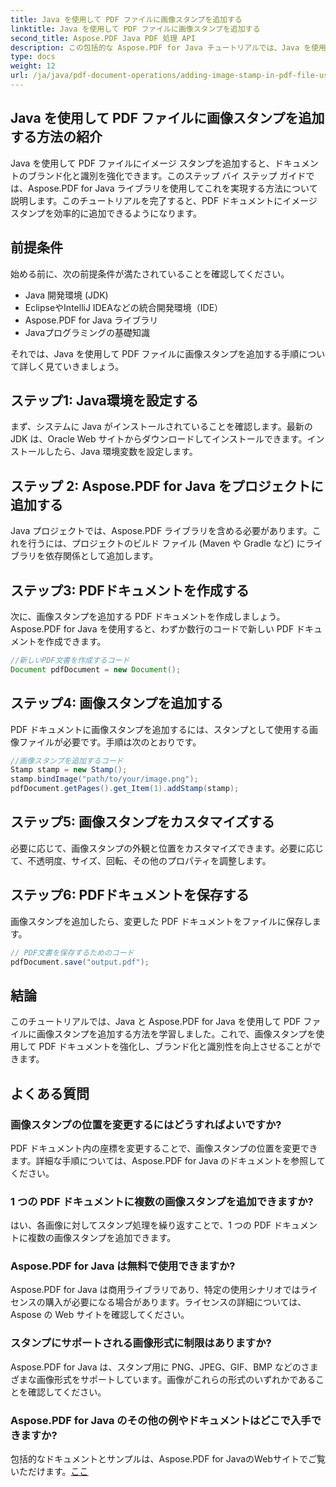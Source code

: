 ```yaml
---
title: Java を使用して PDF ファイルに画像スタンプを追加する
linktitle: Java を使用して PDF ファイルに画像スタンプを追加する
second_title: Aspose.PDF Java PDF 処理 API
description: この包括的な Aspose.PDF for Java チュートリアルでは、Java を使用して PDF ファイルに画像スタンプを追加する方法を学習します。
type: docs
weight: 12
url: /ja/java/pdf-document-operations/adding-image-stamp-in-pdf-file-using-java/
---
```


## Java を使用して PDF ファイルに画像スタンプを追加する方法の紹介

Java を使用して PDF ファイルにイメージ スタンプを追加すると、ドキュメントのブランド化と識別を強化できます。このステップ バイ ステップ ガイドでは、Aspose.PDF for Java ライブラリを使用してこれを実現する方法について説明します。このチュートリアルを完了すると、PDF ドキュメントにイメージ スタンプを効率的に追加できるようになります。

## 前提条件

始める前に、次の前提条件が満たされていることを確認してください。

- Java 開発環境 (JDK)
- EclipseやIntelliJ IDEAなどの統合開発環境（IDE）
- Aspose.PDF for Java ライブラリ
- Javaプログラミングの基礎知識

それでは、Java を使用して PDF ファイルに画像スタンプを追加する手順について詳しく見ていきましょう。

## ステップ1: Java環境を設定する

まず、システムに Java がインストールされていることを確認します。最新の JDK は、Oracle Web サイトからダウンロードしてインストールできます。インストールしたら、Java 環境変数を設定します。

## ステップ 2: Aspose.PDF for Java をプロジェクトに追加する

Java プロジェクトでは、Aspose.PDF ライブラリを含める必要があります。これを行うには、プロジェクトのビルド ファイル (Maven や Gradle など) にライブラリを依存関係として追加します。

## ステップ3: PDFドキュメントを作成する

次に、画像スタンプを追加する PDF ドキュメントを作成しましょう。Aspose.PDF for Java を使用すると、わずか数行のコードで新しい PDF ドキュメントを作成できます。

```java
//新しいPDF文書を作成するコード
Document pdfDocument = new Document();
```

## ステップ4: 画像スタンプを追加する

PDF ドキュメントに画像スタンプを追加するには、スタンプとして使用する画像ファイルが必要です。手順は次のとおりです。

```java
//画像スタンプを追加するコード
Stamp stamp = new Stamp();
stamp.bindImage("path/to/your/image.png");
pdfDocument.getPages().get_Item(1).addStamp(stamp);
```

## ステップ5: 画像スタンプをカスタマイズする

必要に応じて、画像スタンプの外観と位置をカスタマイズできます。必要に応じて、不透明度、サイズ、回転、その他のプロパティを調整します。

## ステップ6: PDFドキュメントを保存する

画像スタンプを追加したら、変更した PDF ドキュメントをファイルに保存します。

```java
// PDF文書を保存するためのコード
pdfDocument.save("output.pdf");
```

## 結論

このチュートリアルでは、Java と Aspose.PDF for Java を使用して PDF ファイルに画像スタンプを追加する方法を学習しました。これで、画像スタンプを使用して PDF ドキュメントを強化し、ブランド化と識別性を向上させることができます。

## よくある質問

### 画像スタンプの位置を変更するにはどうすればよいですか?

PDF ドキュメント内の座標を変更することで、画像スタンプの位置を変更できます。詳細な手順については、Aspose.PDF for Java のドキュメントを参照してください。

### 1 つの PDF ドキュメントに複数の画像スタンプを追加できますか?

はい、各画像に対してスタンプ処理を繰り返すことで、1 つの PDF ドキュメントに複数の画像スタンプを追加できます。

### Aspose.PDF for Java は無料で使用できますか?

Aspose.PDF for Java は商用ライブラリであり、特定の使用シナリオではライセンスの購入が必要になる場合があります。ライセンスの詳細については、Aspose の Web サイトを確認してください。

### スタンプにサポートされる画像形式に制限はありますか?

Aspose.PDF for Java は、スタンプ用に PNG、JPEG、GIF、BMP などのさまざまな画像形式をサポートしています。画像がこれらの形式のいずれかであることを確認してください。

### Aspose.PDF for Java のその他の例やドキュメントはどこで入手できますか?

包括的なドキュメントとサンプルは、Aspose.PDF for JavaのWebサイトでご覧いただけます。[ここ](https://reference.aspose.com/pdf/java/.)